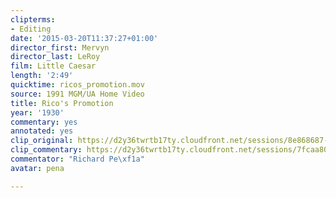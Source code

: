 ```yaml
---
clipterms:
- Editing
date: '2015-03-20T11:37:27+01:00'
director_first: Mervyn
director_last: LeRoy
film: Little Caesar
length: '2:49'
quicktime: ricos_promotion.mov
source: 1991 MGM/UA Home Video
title: Rico's Promotion
year: '1930'
commentary: yes
annotated: yes
clip_original: https://d2y36twrtb17ty.cloudfront.net/sessions/8e868687-ce08-4136-b061-ae31015c1291/54c56a25-6a89-428b-8311-ae31015c1298-29a5231b-02ac-4646-9824-ae31015c60ed.mp4
clip_commentary: https://d2y36twrtb17ty.cloudfront.net/sessions/7fcaa804-5b89-4262-8c98-ae31015c1c3f/6be0bf65-7098-4fcc-9f3e-ae31015c1c48-876bc5f5-4563-445a-b398-ae31015c66ca.mp4
commentator: "Richard Pe\xf1a"
avatar: pena

---
```

